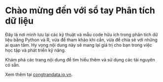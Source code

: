 # Chào mừng đến với sổ tay Phân tích dữ liệu

Đây là nơi mình lưu lại các kỹ thuật và mẫu code hữu ích trong phân tích dữ liệu bằng Python và R, vừa để tham khảo khi cần, vừa để chia sẻ với những ai quan tâm. Hy vọng nội dung này sẽ mang lại giá trị cho bạn trong việc học tập và phát triển kỹ năng.

Khám phá các trang nội dung để tìm hiểu thêm và sử dụng các tài nguyên có sẵn.

Xem thêm tại [congtrandata.io.vn](https://congtrandata.io.vn).

```{tableofcontents}
```


